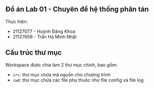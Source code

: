 ## Đồ án Lab 01 - Chuyên đề hệ thống phân tán

Thực hiện:
- 21127077 - Huỳnh Đăng Khoa
- 21127658 - Trần Hà Minh Nhật

## Cấu trúc thư mục

Workspace được chia làm 2 thư mục chính, bao gồm:

- `src`: thư mục chứa mã nguồn cho chương trình
- `cwd`: thư mục chứa các file phụ thuộc như file config và file log
